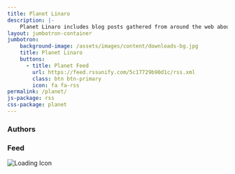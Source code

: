 ```yaml
---
title: Planet Linaro
description: |-
    Planet Linaro includes blog posts gathered from around the web about Linaro.
layout: jumbotron-container
jumbotron:
    background-image: /assets/images/content/downloads-bg.jpg
    title: Planet Linaro
    buttons:
      - title: Planet Feed
        url: https://feed.rssunify.com/5c17729b90d1c/rss.xml
        class: btn btn-primary
        icon: fa fa-rss
permalink: /planet/
js-package: rss
css-package: planet
---
```

<div class="col-sm-3 no-padding pr-sm-15">
    <h3 class="text-center">Authors</h3>
    <div id="planet-list"></div>
</div>
<div class="col-sm-9 no-padding">
    <h3 class="text-center">Feed</h3>
    <img id="loader" class="img-responsive" alt="Loading Icon" src="/assets/images/loading.gif"/>
    <div id="feed">
        <div class="panel-group" id="accordion" role="tablist" aria-multiselectable="true"></div>
    </div>
</div>